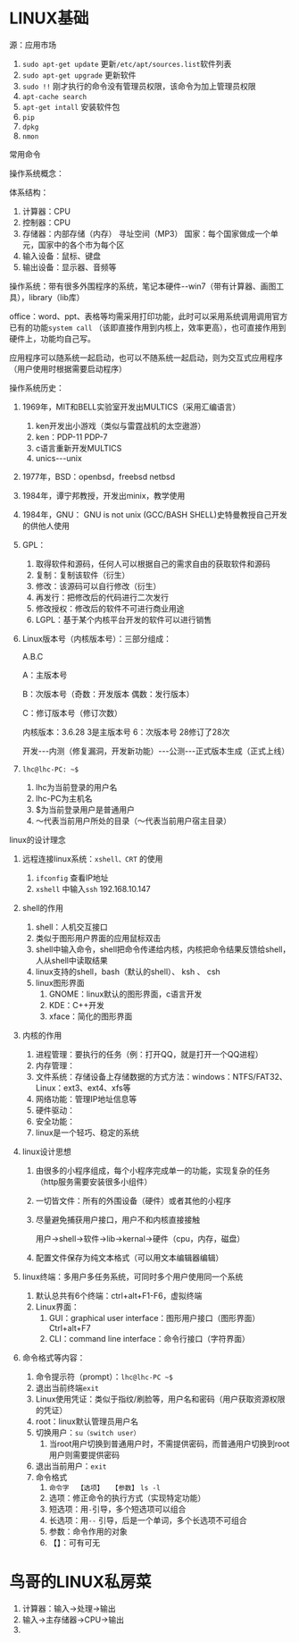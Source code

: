 # LINUX基础

源：应用市场

1. `sudo apt-get update` 更新`/etc/apt/sources.list`软件列表
2. `sudo apt-get upgrade` 更新软件
3. `sudo !!` 刚才执行的命令没有管理员权限，该命令为加上管理员权限
4. `apt-cache search` 
5. `apt-get intall` 安装软件包
6. `pip` 
7. `dpkg` 
8. `nmon` 

常用命令

操作系统概念：

体系结构：

1. 计算器：CPU
2. 控制器：CPU
3. 存储器：内部存储（内存） 寻址空间（MP3） 国家：每个国家做成一个单元，国家中的各个市为每个区
4. 输入设备：鼠标、键盘
5. 输出设备：显示器、音频等

操作系统：带有很多外围程序的系统，笔记本硬件--win7（带有计算器、画图工具），library（lib库）

office：word、ppt、表格等均需采用打印功能，此时可以采用系统调用调用官方已有的功能`system call` （该即直接作用到内核上，效率更高），也可直接作用到硬件上，功能均自己写。

应用程序可以随系统一起启动，也可以不随系统一起启动，则为交互式应用程序（用户使用时根据需要启动程序）

操作系统历史：

1. 1969年，MIT和BELL实验室开发出MULTICS（采用汇编语言）

   1. ken开发出小游戏（类似与雷霆战机的太空遨游）
   2. ken：PDP-11 PDP-7
   3. c语言重新开发MULTICS
   4. unics---unix

2. 1977年，BSD：openbsd，freebsd netbsd

3. 1984年，谭宁邦教授，开发出minix，教学使用

4. 1984年，GNU： GNU is not unix (GCC/BASH SHELL)史特曼教授自己开发的供他人使用

5. GPL：

   1. 取得软件和源码，任何人可以根据自己的需求自由的获取软件和源码
   2. 复制：复制该软件（衍生）
   3. 修改：该源码可以自行修改（衍生）
   4. 再发行：把修改后的代码进行二次发行
   5. 修改授权：修改后的软件不可进行商业用途
   6. LGPL：基于某个内核平台开发的软件可以进行销售

6. Linux版本号（内核版本号）：三部分组成：

   A.B.C

   A：主版本号

   B：次版本号（奇数：开发版本  	偶数：发行版本）

   C：修订版本号（修订次数）

   内核版本：3.6.28  3是主版本号  6：次版本号   28修订了28次

   开发---内测（修复漏洞，开发新功能）---公测---正式版本生成（正式上线）

7. `lhc@lhc-PC: ~$  ` 

   1. lhc为当前登录的用户名
   2. lhc-PC为主机名
   3. $为当前登录用户是普通用户
   4. ～代表当前用户所处的目录（～代表当前用户宿主目录）

linux的设计理念

1. 远程连接linux系统：`xshell、CRT` 的使用

   1. `ifconfig` 查看IP地址
   2. `xshell` 中输入`ssh` 192.168.10.147

2. shell的作用

   1. shell：人机交互接口
   2. 类似于图形用户界面的应用鼠标双击
   3. shell中输入命令，shell把命令传递给内核，内核把命令结果反馈给shell，人从shell中读取结果
   4. linux支持的shell，bash（默认的shell）、 ksh 、 csh
   5. linux图形界面
      1. GNOME：linux默认的图形界面，c语言开发
      2. KDE：C++开发
      3. xface：简化的图形界面

3. 内核的作用

   1. 进程管理：要执行的任务（例：打开QQ，就是打开一个QQ进程）
   2. 内存管理：
   3. 文件系统：存储设备上存储数据的方式方法：windows：NTFS/FAT32、Linux：ext3、ext4、xfs等
   4. 网络功能：管理IP地址信息等
   5. 硬件驱动：
   6. 安全功能：
   7. linux是一个轻巧、稳定的系统

4. linux设计思想

   1. 由很多的小程序组成，每个小程序完成单一的功能，实现复杂的任务（http服务需要安装很多小组件）

   2. 一切皆文件：所有的外围设备（硬件）或者其他的小程序

   3. 尽量避免捕获用户接口，用户不和内核直接接触

      用户->shell->软件->lib->kernal->硬件（cpu，内存，磁盘）

   4. 配置文件保存为纯文本格式（可以用文本编辑器编辑）

5. linux终端：多用户多任务系统，可同时多个用户使用同一个系统

   1. 默认总共有6个终端：ctrl+alt+F1-F6，虚拟终端
   2. Linux界面：
      1. GUI：graphical user interface：图形用户接口（图形界面）Ctrl+alt+F7
      2. CLI：command line interface：命令行接口（字符界面）

6. 命令格式等内容：

   1. 命令提示符（prompt）：`lhc@lhc-PC ~$`
   2. 退出当前终端`exit`
   3. Linux使用凭证：类似于指纹/刷脸等，用户名和密码（用户获取资源权限的凭证）
   4. root：linux默认管理员用户名
   5. 切换用户：`su（switch user）` 
      1. 当root用户切换到普通用户时，不需提供密码，而普通用户切换到root用户则需要提供密码
   6. 退出当前用户：`exit`
   7. 命令格式
      1. `命令字  【选项】  【参数】`   `ls -l`
      2. 选项：修正命令的执行方式（实现特定功能）
      3. 短选项：用`-`引导，多个短选项可以组合
      4. 长选项：用`--` 引导，后是一个单词，多个长选项不可组合 
      5. 参数：命令作用的对象
      6. 【】：可有可无

# 鸟哥的LINUX私房菜

1. 计算器：输入->处理->输出
2. 输入->主存储器->CPU->输出
3. 

